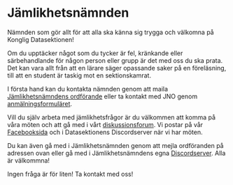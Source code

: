 # Jämlikhetsnämnden

Nämnden som gör allt för att alla ska känna sig trygga och välkomna på Konglig Datasektionen!

Om du upptäcker något som du tycker är fel, kränkande eller särbehandlande för någon person eller grupp är det med oss du ska prata. Det kan vara allt från att en lärare säger opassande saker på en föreläsning, till att en student är taskig mot en sektionskamrat.

I första hand kan du kontakta nämnden genom att maila [Jämlikhetsnämndens ordförande](mailto:jno@datasektionen.se) eller ta kontakt med JNO genom [anmälningsformuläret](https://jml.datasektionen.se/).

Vill du själv arbeta med jämlikhetsfrågor är du välkommen att komma på våra möten och att gå med i vårt [diskussionsforum](https://www.facebook.com/groups/jmldiskussion/). Vi postar på vår [Facebooksida](https://www.facebook.com/jamlikhetsnamnden/) och i Datasektionens Discordserver när vi har möten.

Du kan även gå med i Jämlikhetsnämnden genom att mejla ordföranden på adressen ovan eller gå med i Jämlikhetsnämndens egna [Discordserver](https://dsekt.se/jml). Alla är välkommna!

Ingen fråga är för liten! Ta kontakt med oss!
